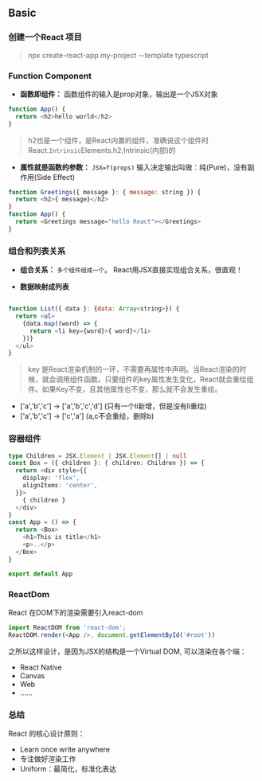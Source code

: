 ## Basic

### 创建一个React 项目
>npx create-react-app my-project --template typescript


### Function Component
- **函数即组件：** 函数组件的输入是prop对象，输出是一个JSX对象
```javascript
function App() {
  return <h2>hello world</h2>
}
```
>h2也是一个组件，是React内置的组件，准确说这个组件时React.`Intrinsic`Elements.h2;Intrinsic(内部)的


- **属性就是函数的参数：** `JSX=f(props)`
输入决定输出叫做：纯(Pure)，没有副作用(Side Effect)
```javascript
function Greetings({ message }: { message: string }) {
  return <h2>{ message}</h2>
}
function App() {
  return <Greetings message="hello React"></Greetings>
}

```

### 组合和列表关系

- **组合关系：** `多个组件组成一个`。
React用JSX直接实现组合关系，很直观！

- **数据映射成列表**
```javascript

function List({ data }: {data: Array<string>}) {
  return <ul>
    {data.map((word) => {
      return <li key={word}>{ word}</li>
    })}
  </ul>
}
```
> key 是React渲染机制的一环，不需要再属性中声明。当React渲染的时候，就会调用组件函数。只要组件的key属性发生变化，React就会重绘组件。如果Key不变，且其他属性也不变，那么就不会发生重绘。
- ['a','b','c'] -> ['a','b','c','d'] (只有一个li新增，但是没有li重绘)
- ['a','b','c'] -> ['c','a'] (a,c不会重绘，删除b)

### 容器组件
```ts
type Children = JSX.Element | JSX.Element[] | null
const Box = ({ children }: { children: Children }) => {
  return <div style={{
    display: 'flex',
    alignItems: 'center',
  }}>
    { children }
  </div>
}
const App = () => {
  return <Box>
    <h1>This is title</h1>
    <p>..</p>
  </Box>
}

export default App
```

### ReactDom
React 在DOM下的渲染需要引入react-dom
```javascript
import ReactDOM from 'react-dom';
ReactDOM.render(<App />, document.getElementById('#root'))
```
之所以这样设计，是因为JSX的结构是一个Virtual DOM, 可以渲染在各个端：
- React Native
- Canvas
- Web
- ......


### 总结
React 的核心设计原则：
- Learn once write anywhere
- 专注做好渲染工作
- Uniform：最简化，标准化表达
